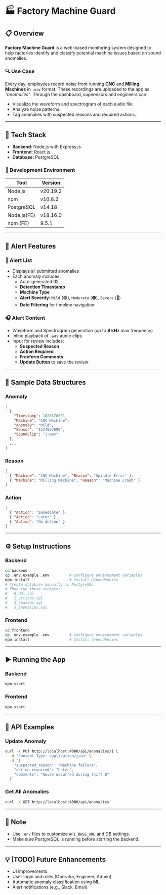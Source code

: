 # 🏭 Factory Machine Guard

## 📋 Overview

**Factory Machine Guard** is a web-based monitoring system designed to help factories identify and classify potential machine issues based on sound anomalies.

### 🔍 Use Case
Every day, employees record noise from running **CNC** and **Milling Machines** in `.wav` format. These recordings are uploaded to the app as *"anomalies"*. Through the dashboard, supervisors and engineers can:
- Visualize the waveform and spectrogram of each audio file.
- Analyze noise patterns.
- Tag anomalies with suspected reasons and required actions.

---

## 🧰 Tech Stack

- **Backend**: Node.js with Express.js
- **Frontend**: React.js
- **Database**: PostgreSQL

### 🧪 Development Environment

| Tool       | Version        |
|------------|----------------|
| Node.js    | v20.19.2       |
| npm        | v10.8.2        |
| PostgreSQL | v14.18         |
| Node.js(FE)| v18.16.0       |
| npm (FE)   | 9.5.1          |

---

## 🚨 Alert Features

### 📄 Alert List

- Displays all submitted anomalies
- Each anomaly includes:
  - Auto-generated **ID**
  - **Detection Timestamp**
  - **Machine Type**
  - **Alert Severity**: `Mild` (🟢), `Moderate` (🟠), `Severe` (🔴)
  - **Date Filtering** for timeline navigation

### 🎧 Alert Content

- Waveform and Spectrogram generation (up to **8 kHz** max frequency)
- Inline playback of `.wav` audio clips
- Input for review includes:
  - **Suspected Reason**
  - **Action Required**
  - **Freeform Comments**
  - **Update Button** to save the review

---

## 🧾 Sample Data Structures

### Anomaly

```json
[
  {
    "Timestamp": 1628676001,
    "Machine": "CNC Machine",
    "Anomaly": "Mild",
    "Sensor": "1234567890",
    "SoundClip": "1.wav"
  },
  ...
]
```

### Reason

```json
[
  { "Machine": "CNC Machine", "Reason": "Spindle Error" },
  { "Machine": "Milling Machine", "Reason": "Machine Crash" }
]
```

### Action

```json
[
  { "Action": "Immediate" },
  { "Action": "Later" },
  { "Action": "No Action" }
]
```

---

## ⚙️ Setup Instructions

### Backend

```bash
cd backend
cp .env.example .env         # Configure environment variables
npm install                  # Install dependencies
# Create database manually in PostgreSQL
# Then run these scripts:
#   0_ddl.sql
#   1_actions.sql
#   2_reasons.sql
#   3_anomalies.sql
```

### Frontend

```bash
cd frontend
cp .env.example .env         # Configure environment variables
npm install                  # Install dependencies
```

---

## ▶️ Running the App

### Backend

```bash
npm start
```

### Frontend

```bash
npm start
```

---

## 🧪 API Examples

### Update Anomaly

```bash
curl -X PUT http://localhost:4000/api/anomalies/1 \
  -H "Content-Type: application/json" \
  -d '{
    "suspected_reason": "Machine failure",
    "action_required": "Later",
    "comments": "Noise occurred during shift B"
  }'
```

### Get All Anomalies

```bash
curl -X GET http://localhost:4000/api/anomalies
```

---

## 📌 Note

- Use `.env` files to customize `API_BASE_URL` and DB settings.
- Make sure PostgreSQL is running before starting the backend.

---

## 💡 [TODO] Future Enhancements

- UI improvements
- User login and roles (Operator, Engineer, Admin)
- Automatic anomaly classification using ML
- Alert notifications (e.g., Slack, Email)
